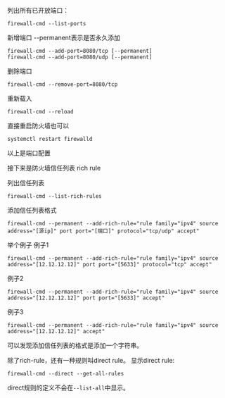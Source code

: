 列出所有已开放端口：
```shell
firewall-cmd --list-ports
```

新增端口 --permanent表示是否永久添加
```shell
firewall-cmd --add-port=8080/tcp [--permanent]
firewall-cmd --add-port=8080/udp [--permanent]
```

删除端口
```shell
firewall-cmd --remove-port=8080/tcp
```
重新载入
```shell
firewall-cmd --reload
```
直接重启防火墙也可以
```shell
systemctl restart firewalld
```
以上是端口配置

接下来是防火墙信任列表 rich rule

列出信任列表
```shell
firewall-cmd --list-rich-rules
```

添加信任列表格式
```shell
firewall-cmd --permanent --add-rich-rule="rule family="ipv4" source address="[源ip]" port port="[端口]" protocol="tcp/udp" accept"
```
举个例子
例子1
```shell
firewall-cmd --permanent --add-rich-rule="rule family="ipv4" source address="[12.12.12.12]" port port="[5633]" protocol="tcp" accept"
```
例子2
```shell
firewall-cmd --permanent --add-rich-rule="rule family="ipv4" source address="[12.12.12.12]" port port="[5633]" accept"
```
例子3
```shell
firewall-cmd --permanent --add-rich-rule="rule family="ipv4" source address="[12.12.12.12]" accept"
```

可以发现添加信任列表的格式是添加一个字符串。

除了rich-rule，还有一种规则叫direct rule。
显示direct rule:
```shell
firewall-cmd --direct --get-all-rules
```
direct规则的定义不会在`--list-all`中显示。